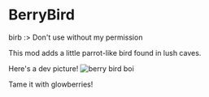 # BerryBird
birb :>
Don't use without my permission 

This mod adds a little parrot-like bird found in lush caves.

Here's a dev picture!
![berry bird boi](https://user-images.githubusercontent.com/113746186/193536603-169d1fce-a22d-4d58-bd39-67c66703dc8c.png)

Tame it with glowberries! 
